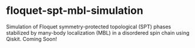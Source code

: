 # floquet-spt-mbl-simulation
Simulation of Floquet symmetry-protected topological (SPT) phases stabilized by many-body localization (MBL) in a disordered spin chain using Qiskit. Coming Soon!
